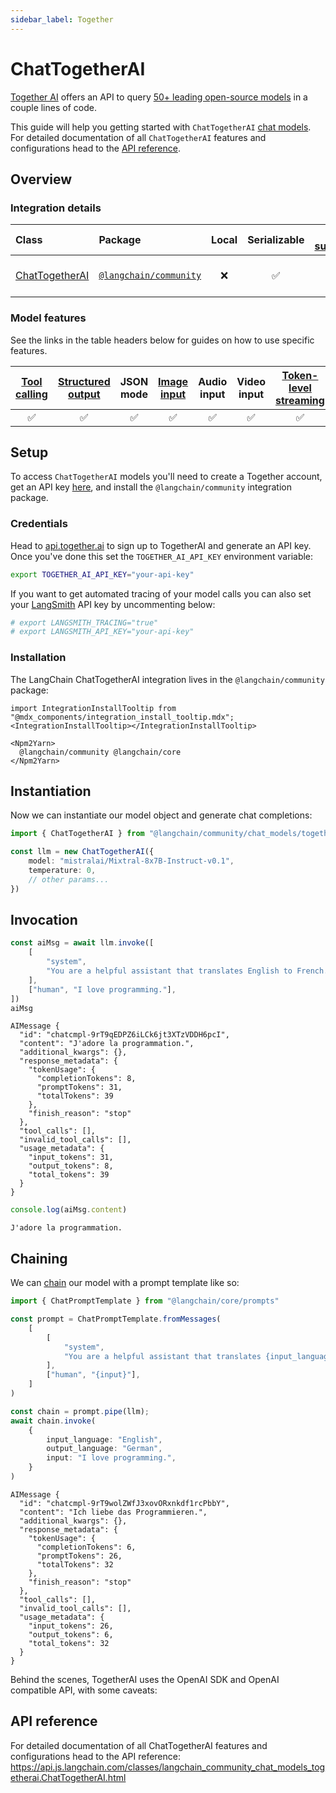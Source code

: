 ```yaml
---
sidebar_label: Together
---
```


# ChatTogetherAI

[Together AI](https://www.together.ai/) offers an API to query [50+ leading open-source models](https://docs.together.ai/docs/inference-models) in a couple lines of code.

This guide will help you getting started with `ChatTogetherAI` [chat models](/oss/concepts/chat_models). For detailed documentation of all `ChatTogetherAI` features and configurations head to the [API reference](https://api.js.langchain.com/classes/langchain_community_chat_models_togetherai.ChatTogetherAI.html).

## Overview
### Integration details

| Class | Package | Local | Serializable | [PY support](https://python.langchain.com/docs/integrations/chat/togetherai) | Package downloads | Package latest |
| :--- | :--- | :---: | :---: |  :---: | :---: | :---: |
| [ChatTogetherAI](https://api.js.langchain.com/classes/langchain_community_chat_models_togetherai.ChatTogetherAI.html) | [`@langchain/community`](https://www.npmjs.com/package/@langchain/community) | ❌ | ✅ | ✅ | ![NPM - Downloads](https://img.shields.io/npm/dm/@langchain/community?style=flat-square&label=%20&) | ![NPM - Version](https://img.shields.io/npm/v/@langchain/community?style=flat-square&label=%20&) |

### Model features

See the links in the table headers below for guides on how to use specific features.

| [Tool calling](/oss/how-to/tool_calling) | [Structured output](/oss/how-to/structured_output/) | JSON mode | [Image input](/oss/how-to/multimodal_inputs/) | Audio input | Video input | [Token-level streaming](/oss/how-to/chat_streaming/) | [Token usage](/oss/how-to/chat_token_usage_tracking/) | [Logprobs](/oss/how-to/logprobs/) |
| :---: | :---: | :---: | :---: |  :---: | :---: | :---: | :---: | :---: |
| ✅ | ✅ | ✅ | ✅ | ✅ | ✅ | ✅ | ✅ | ✅ | 

## Setup

To access `ChatTogetherAI` models you'll need to create a Together account, get an API key [here](https://api.together.xyz/), and install the `@langchain/community` integration package.

### Credentials

Head to [api.together.ai](https://api.together.ai/) to sign up to TogetherAI and generate an API key. Once you've done this set the `TOGETHER_AI_API_KEY` environment variable:

```bash
export TOGETHER_AI_API_KEY="your-api-key"
```

If you want to get automated tracing of your model calls you can also set your [LangSmith](https://docs.smith.langchain.com/) API key by uncommenting below:

```bash
# export LANGSMITH_TRACING="true"
# export LANGSMITH_API_KEY="your-api-key"
```

### Installation

The LangChain ChatTogetherAI integration lives in the `@langchain/community` package:

```{=mdx}
import IntegrationInstallTooltip from "@mdx_components/integration_install_tooltip.mdx";
<IntegrationInstallTooltip></IntegrationInstallTooltip>

<Npm2Yarn>
  @langchain/community @langchain/core
</Npm2Yarn>

```
## Instantiation

Now we can instantiate our model object and generate chat completions:


```typescript
import { ChatTogetherAI } from "@langchain/community/chat_models/togetherai"

const llm = new ChatTogetherAI({
    model: "mistralai/Mixtral-8x7B-Instruct-v0.1",
    temperature: 0,
    // other params...
})
```
## Invocation


```typescript
const aiMsg = await llm.invoke([
    [
        "system",
        "You are a helpful assistant that translates English to French. Translate the user sentence.",
    ],
    ["human", "I love programming."],
])
aiMsg
```
```output
AIMessage {
  "id": "chatcmpl-9rT9qEDPZ6iLCk6jt3XTzVDDH6pcI",
  "content": "J'adore la programmation.",
  "additional_kwargs": {},
  "response_metadata": {
    "tokenUsage": {
      "completionTokens": 8,
      "promptTokens": 31,
      "totalTokens": 39
    },
    "finish_reason": "stop"
  },
  "tool_calls": [],
  "invalid_tool_calls": [],
  "usage_metadata": {
    "input_tokens": 31,
    "output_tokens": 8,
    "total_tokens": 39
  }
}
```

```typescript
console.log(aiMsg.content)
```
```output
J'adore la programmation.
```
## Chaining

We can [chain](/oss/how-to/sequence/) our model with a prompt template like so:


```typescript
import { ChatPromptTemplate } from "@langchain/core/prompts"

const prompt = ChatPromptTemplate.fromMessages(
    [
        [
            "system",
            "You are a helpful assistant that translates {input_language} to {output_language}.",
        ],
        ["human", "{input}"],
    ]
)

const chain = prompt.pipe(llm);
await chain.invoke(
    {
        input_language: "English",
        output_language: "German",
        input: "I love programming.",
    }
)
```
```output
AIMessage {
  "id": "chatcmpl-9rT9wolZWfJ3xovORxnkdf1rcPbbY",
  "content": "Ich liebe das Programmieren.",
  "additional_kwargs": {},
  "response_metadata": {
    "tokenUsage": {
      "completionTokens": 6,
      "promptTokens": 26,
      "totalTokens": 32
    },
    "finish_reason": "stop"
  },
  "tool_calls": [],
  "invalid_tool_calls": [],
  "usage_metadata": {
    "input_tokens": 26,
    "output_tokens": 6,
    "total_tokens": 32
  }
}
```
Behind the scenes, TogetherAI uses the OpenAI SDK and OpenAI compatible API, with some caveats:

## API reference

For detailed documentation of all ChatTogetherAI features and configurations head to the API reference: https://api.js.langchain.com/classes/langchain_community_chat_models_togetherai.ChatTogetherAI.html
